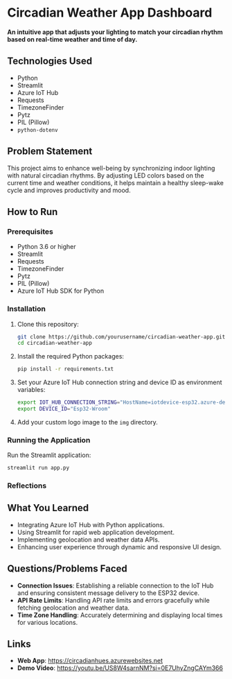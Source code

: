 # Circadian Weather App Dashboard

**An intuitive app that adjusts your lighting to match your circadian rhythm based on real-time weather and time of day.**

## Technologies Used

- Python
- Streamlit
- Azure IoT Hub
- Requests
- TimezoneFinder
- Pytz
- PIL (Pillow)
- `python-dotenv`

## Problem Statement

This project aims to enhance well-being by synchronizing indoor lighting with natural circadian rhythms. By adjusting LED colors based on the current time and weather conditions, it helps maintain a healthy sleep-wake cycle and improves productivity and mood.

## How to Run

### Prerequisites

- Python 3.6 or higher
- Streamlit
- Requests
- TimezoneFinder
- Pytz
- PIL (Pillow)
- Azure IoT Hub SDK for Python

### Installation

1. Clone this repository:
    ```sh
    git clone https://github.com/yourusername/circadian-weather-app.git
    cd circadian-weather-app
    ```

2. Install the required Python packages:
    ```sh
    pip install -r requirements.txt
    ```

3. Set your Azure IoT Hub connection string and device ID as environment variables:
    ```sh
    export IOT_HUB_CONNECTION_STRING="HostName=iotdevice-esp32.azure-devices.net;SharedAccessKeyName=iothubowner;SharedAccessKey=R0mDqvmO/fU+pxKGyZDw4KSH7z3kibnHjAIoTGqyAew="
    export DEVICE_ID="Esp32-Wroom"
    ```

4. Add your custom logo image to the `img` directory.

### Running the Application

Run the Streamlit application:
```sh
streamlit run app.py
```
### Reflections

## What You Learned

- Integrating Azure IoT Hub with Python applications.
- Using Streamlit for rapid web application development.
- Implementing geolocation and weather data APIs.
- Enhancing user experience through dynamic and responsive UI design.

## Questions/Problems Faced

- **Connection Issues**: Establishing a reliable connection to the IoT Hub and ensuring consistent message delivery to the ESP32 device.
- **API Rate Limits**: Handling API rate limits and errors gracefully while fetching geolocation and weather data.
- **Time Zone Handling**: Accurately determining and displaying local times for various locations.

## Links

- **Web App**: https://circadianhues.azurewebsites.net
- **Demo Video**: https://youtu.be/US8W4sarnNM?si=0E7UhyZngCAYm366


